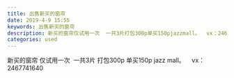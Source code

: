 ```yaml
---
title: 出售新买的窗帘
date: 2019-4-9 15:55
keywords: 出售新买的窗帘
description: 新买的窗帘仅试用一次  一共3片打包300p单买150pjazzmall。  vx：2467741640
categories: used
---
```

<td class="t_f" id="postmessage_3440017">

新买的窗帘 仅试用一次  一共3片 打包300p 单买150p jazz mall。    vx：2467741640<br/>
<br/>
<img alt="" border="0" class="zoom" data-cf-modified-4e68bb200d8bca1c194e19bc-="" file="http://www.flw.ph/data/appbyme/upload/image/201904/09/HzhxGJeag2i9.jpg" id="aimg_u3484" lazyloadthumb="1" onclick="" onmouseover="" src="http://www.flw.ph/data/appbyme/upload/image/201904/09/HzhxGJeag2i9.jpg"/><br/>
<br/>
</td>
